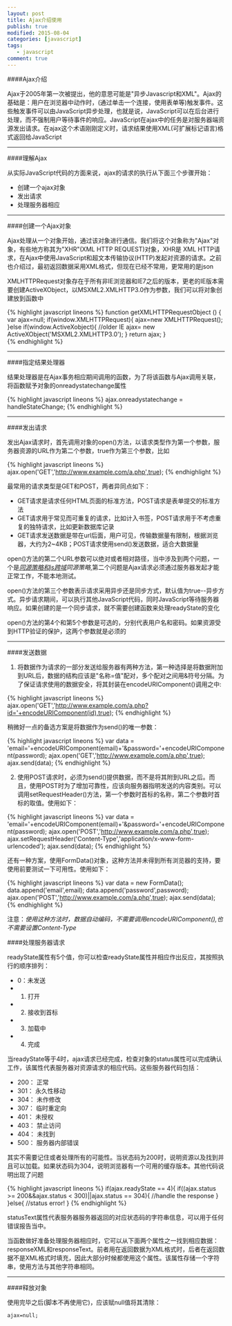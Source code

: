 ```yaml
---
layout: post
title: Ajax介绍使用
publish: true
modified: 2015-08-04
categories: [javascript]
tags: 
   - javascript
comment: true
---
```


####Ajax介绍

Ajax于2005年第一次被提出，他的意思可能是"异步Javascript和XML"。Ajax的基础是：用户在浏览器中动作时，(通过单击一个连接，使用表单等)触发事件。这些触发事件可以由JavaScript异步处理，也就是说，JavaScript可以在后台进行处理，而不强制用户等待事件的响应。JavaScript在ajax中的任务是对服务器端资源发出请求。在ajax这个术语刚刚定义时，请求结果使用XML(可扩展标记语言)格式返回给JavaScript


----------------------------------------------------------------------------


####理解Ajax

从实际JavaScript代码的方面来说，ajax的请求的执行从下面三个步骤开始：

* 创建一个ajax对象
* 发出请求
* 处理服务器相应


----------------------------------------------------------------------------


####创建一个Ajax对象

Ajax处理从一个对象开始，通过该对象进行通信。我们将这个对象称为"Ajax"对象，有些地方称其为"XHR"(XML HTTP REQUEST)对象，XHR是 XML HTTP请求，在Ajax中使用JavaScript和超文本传输协议(HTTP)发起对资源的请求。之前也介绍过，最初返回数据采用XML格式，但现在已经不常用，更常用的是json

XMLHTTPRequest对象存在于所有非IE浏览器和IE7之后的版本，更老的IE版本需要创建ActiveXObject，以MSXML2.XMLHTTP3.0作为参数，我们可以将对象创建放到函数中

{% highlight javascript lineons %}
function getXMLHTTPRequestObject () {
	var ajax=null;
	if(window.XMLHTTPRequest){
		ajax=new XMLHTTPRequest();
	}else if(window.ActiveXobject){ //older IE
		ajax= new ActiveXObject('MSXML2.XMLHTTP3.0');
	}
	return ajax;
}	
{% endhighlight %}


----------------------------------------------------------------------------


####指定结果处理器

结果处理器是在Ajax事务相应期间调用的函数，为了将该函数与Ajax调用关联，将函数赋予对象的onreadystatechange属性 

{% highlight javascript lineons %}
ajax.onreadystatechange = handleStateChange;
{% endhighlight %}


----------------------------------------------------------------------------


####发出请求

发出Ajax请求时，首先调用对象的open()方法，以请求类型作为第一个参数，服务器资源的URL作为第二个参数，true作为第三个参数，比如

{% highlight javascript lineons %}
ajax.open('GET','http://www.example.com/a.php',true);
{% endhighlight %}

最常用的请求类型是GET和POST，两者异同点如下：

* GET请求是请求任何HTML页面的标准方法，POST请求是表单提交的标准方法
* GET请求用于常见而可重复的请求，比如计入书签，POST请求用于不考虑重复的独特请求，比如更新数据库记录
* GET请求发送数据是带在url后面，用户可见，传输数据量有限制，根据浏览器，大约为2~4KB；POST请求使用send()发送数据，适合大数据量

open()方法的第二个URL参数可以绝对或者相对路径，当中涉及到两个问题，一个是<em>[同源策略和js跨域](/javascript/2015/08/05/jskuayu.html)同源策略</em>,第二个问题是Ajax请求必须通过服务器发起才能正常工作，不能本地测试。

open()方法的第三个参数表示请求采用异步还是同步方式，默认值为true--异步方式。异步请求期间，可以执行其他JavaScript代码，同时JavaScript等待服务器响应。如果创建的是一个同步请求，就不需要创建函数来处理readyState的变化

open()方法的第4个和第5个参数是可选的，分别代表用户名和密码。如果资源受到HTTP验证的保护，这两个参数就是必须的


----------------------------------------------------------------------------


####发送数据

1. 将数据作为请求的一部分发送给服务器有两种方法，第一种选择是将数据附加到URL后，数据的结构应该是"名称=值"配对，多个配对之间用&符号分隔。为了保证请求使用的数据安全，将其封装在encodeURIComponent()调用之中:

{% highlight javascript lineons %}
ajax.open('GET','http://www.example.com/a.php?id='+encodeURIComponent(id),true);
{% endhighlight %}

稍微好一点的备选方案是将数据作为send()的唯一参数：

{% highlight javascript lineons %}
var data = 'email='+encodeURIComponent(email)+'&password='+encodeURIComponent(password);
ajax.open('GET','http://www.example.com/a.php',true);
ajax.send(data);
{% endhighlight %}

2. 使用POST请求时，必须为send()提供数据，而不是将其附到URL之后。而且，使用POST时为了增加可靠性，应该向服务器指明发送的内容类别。可以调用setRequestHeader()方法，第一个参数时首标的名称，第二个参数时首标的取值。使用如下：

{% highlight javascript lineons %}
var data = 'email='+encodeURIComponent(email)+'&password='+encodeURIComponent(password);
ajax.open('POST','http://www.example.com/a.php',true);
ajax.setRequestHeader('Content-Type','application/x-www-form-urlencoded');
ajax.send(data);
{% endhighlight %}

还有一种方案，使用FormData()对象，这种方法并未得到所有浏览器的支持，要使用前要测试一下可用性。使用如下：

{% highlight javascript lineons %}
var data = new FormData();
data.append('email',email);
data.append('password',password);
ajax.open('POST','http://www.example.com/a.php',true);
ajax.send(data);
{% endhighlight %}

注意：<em>使用这种方法时，数据自动编码，不需要调用encodeURIComponent(),也不需要设置Content-Type</em>

####处理服务器请求

readyState属性有5个值，你可以检查readyState属性并相应作出反应，其按照执行的顺序排列：

* 0：未发送
* 1. 打开
* 2. 接收到首标
* 3. 加载中
* 4. 完成

当readyState等于4时，ajax请求已经完成，检查对象的status属性可以完成确认工作，该属性代表服务器对资源请求的相应代码。这些服务器代码包括：

* 200： 正常
* 301： 永久性移动
* 304： 未作修改
* 307： 临时重定向
* 401： 未授权
* 403： 禁止访问
* 404： 未找到
* 500： 服务器内部错误

其实不需要记住或者处理所有的可能性。当状态码为200时，说明资源以及找到并且可以加载。如果状态码为304，说明浏览器有一个可用的缓存版本。其他代码说明出现了问题 


{% highlight javascript lineons %}
if(ajax.readyState == 4){
	if((ajax.status >= 200&&ajax.status < 300)||ajax.status == 304){
		//handle the response
	}
}else{
	//status error!
}
{% endhighlight %}

statusText属性代表服务器服务器返回的对应状态码的字符串信息，可以用于任何错误报告当中。

当函数做好准备处理服务器相应时，它可以从下面两个属性之一找到相应数据：responseXML和responseText。前者用在返回数据为XML格式时，后者在返回数据不是XML格式时填充，因此大部分时候都使用这个属性。该属性存储一个字符串，使用方法与其他字符串相同。


----------------------------------------------------------------------------


####释放对象

使用完毕之后(脚本不再使用它)，应该赋null值将其清除：

<code>ajax=null;</code>